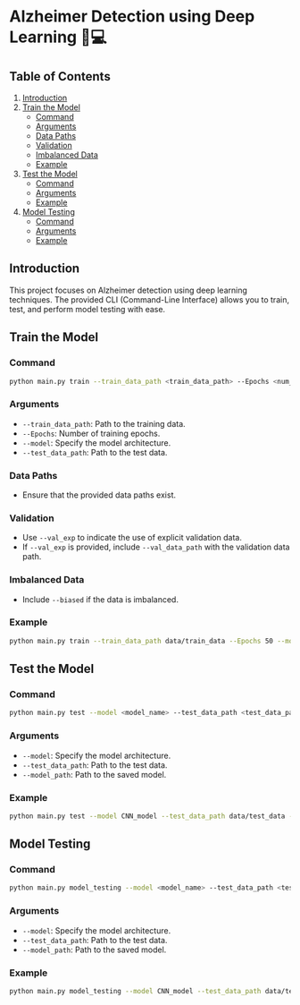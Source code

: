 # Alzheimer Detection using Deep Learning 🧠💻

## Table of Contents
1. [Introduction](#introduction)
2. [Train the Model](#train-the-model)
   - [Command](#train-command)
   - [Arguments](#train-arguments)
   - [Data Paths](#data-paths)
   - [Validation](#validation)
   - [Imbalanced Data](#imbalanced-data)
   - [Example](#train-example)
3. [Test the Model](#test-the-model)
   - [Command](#test-command)
   - [Arguments](#test-arguments)
   - [Example](#test-example)
4. [Model Testing](#model-testing)
   - [Command](#model-testing-command)
   - [Arguments](#model-testing-arguments)
   - [Example](#model-testing-example)

## Introduction
This project focuses on Alzheimer detection using deep learning techniques. The provided CLI (Command-Line Interface) allows you to train, test, and perform model testing with ease.

## Train the Model <a name="train-the-model"></a>

### Command <a name="train-command"></a>
```bash
python main.py train --train_data_path <train_data_path> --Epochs <num_epochs> --model <model_name> --test_data_path <test_data_path> [--val_exp] [--val_data_path <val_data_path>] [--biased]
```

### Arguments <a name="train-arguments"></a>
- `--train_data_path`: Path to the training data.
- `--Epochs`: Number of training epochs.
- `--model`: Specify the model architecture.
- `--test_data_path`: Path to the test data.

### Data Paths <a name="data-paths"></a>
- Ensure that the provided data paths exist.

### Validation <a name="validation"></a>
- Use `--val_exp` to indicate the use of explicit validation data.
- If `--val_exp` is provided, include `--val_data_path` with the validation data path.

### Imbalanced Data <a name="imbalanced-data"></a>
- Include `--biased` if the data is imbalanced.

### Example <a name="train-example"></a>
```bash
python main.py train --train_data_path data/train_data --Epochs 50 --model CNN_model --test_data_path data/test_data --val_exp --val_data_path data/val_data --biased
```

## Test the Model <a name="test-the-model"></a>

### Command <a name="test-command"></a>
```bash
python main.py test --model <model_name> --test_data_path <test_data_path> --model_path <model_path>
```

### Arguments <a name="test-arguments"></a>
- `--model`: Specify the model architecture.
- `--test_data_path`: Path to the test data.
- `--model_path`: Path to the saved model.

### Example <a name="test-example"></a>
```bash
python main.py test --model CNN_model --test_data_path data/test_data --model_path saved_models/CNN_model_epoch_50.h5
```

## Model Testing <a name="model-testing"></a>

### Command <a name="model-testing-command"></a>
```bash
python main.py model_testing --model <model_name> --test_data_path <test_data_path> --model_path <model_path>
```

### Arguments <a name="model-testing-arguments"></a>
- `--model`: Specify the model architecture.
- `--test_data_path`: Path to the test data.
- `--model_path`: Path to the saved model.

### Example <a name="model-testing-example"></a>
```bash
python main.py model_testing --model CNN_model --test_data_path data/test_data --model_path saved_models/CNN_model_epoch_50.h5
```
